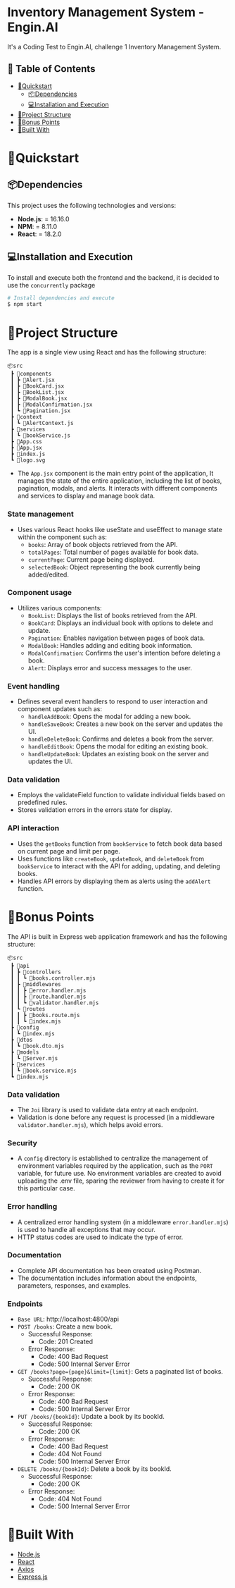 # Inventory Management System - Engin.AI
It's a Coding Test to Engin.AI, challenge 1 Inventory Management System.

## 📄 Table of Contents

- [🚀Quickstart](#🚀quickstart)
    - [📦Dependencies](#📦dependencies)
    - [💻Installation and Execution](#💻installation-and-execution)
- [📂Project Structure](#📂project-structure)
- [🎁Bonus Points](#🎁bonus-points)
- [🔧Built With](#🔧built-with)

# 🚀Quickstart

## 📦Dependencies

This project uses the following technologies and versions:

- **Node.js**: = 16.16.0
- **NPM**: = 8.11.0
- **React**: = 18.2.0

## 💻Installation and Execution

To install and execute both the frontend and the backend, it is decided to use the `concurrently` package

```bash
# Install dependencies and execute
$ npm start
```

# 📂Project Structure

The app is a single view using React and has the following structure:

```
📦src
 ┣ 📂components
 ┃ ┣ 📜Alert.jsx
 ┃ ┣ 📜BookCard.jsx
 ┃ ┣ 📜BookList.jsx
 ┃ ┣ 📜ModalBook.jsx
 ┃ ┣ 📜ModalConfirmation.jsx
 ┃ ┗ 📜Pagination.jsx
 ┣ 📂context
 ┃ ┗ 📜AlertContext.js
 ┣ 📂services
 ┃ ┗ 📜bookService.js
 ┣ 📜App.css
 ┣ 📜App.jsx
 ┣ 📜index.js
 ┗ 📜logo.svg
```

- The `App.jsx` component is the main entry point of the application, It manages the state of the entire application, including the list of books, pagination, modals, and alerts. It interacts with different components and services to display and manage book data.

### State management

- Uses various React hooks like useState and useEffect to manage state within the component such as:
    - `books`: Array of book objects retrieved from the API.
    - `totalPages`: Total number of pages available for book data.
    - `currentPage`: Current page being displayed.
    - `selectedBook`: Object representing the book currently being added/edited.

### Component usage

- Utilizes various components:
    - `BookList`: Displays the list of books retrieved from the API.
    - `BookCard`: Displays an individual book with options to delete and update.
    - `Pagination`: Enables navigation between pages of book data.
    - `ModalBook`: Handles adding and editing book information.
    - `ModalConfirmation`: Confirms the user's intention before deleting a book.
    - `Alert`: Displays error and success messages to the user.

### Event handling

- Defines several event handlers to respond to user interaction and component updates such as:
    - `handleAddBook`: Opens the modal for adding a new book.
    - `handleSaveBook`: Creates a new book on the server and updates the UI.
    - `handleDeleteBook`: Confirms and deletes a book from the server.
    - `handleEditBook`: Opens the modal for editing an existing book.
    - `handleUpdateBook`: Updates an existing book on the server and updates the UI.

### Data validation

- Employs the validateField function to validate individual fields based on predefined rules.
- Stores validation errors in the errors state for display.

### API interaction

- Uses the `getBooks` function from `bookService` to fetch book data based on current page and limit per page.
- Uses functions like `createBook`, `updateBook`, and `deleteBook` from `bookService` to interact with the API for adding, updating, and deleting books.
- Handles API errors by displaying them as alerts using the `addAlert` function.

# 🎁Bonus Points

The API is built in Express web application framework and has the following structure:

```
📦src
 ┣ 📂api
 ┃ ┣ 📂controllers
 ┃ ┃ ┗ 📜books.controller.mjs
 ┃ ┣ 📂middlewares
 ┃ ┃ ┣ 📜error.handler.mjs
 ┃ ┃ ┣ 📜route.handler.mjs
 ┃ ┃ ┗ 📜validator.handler.mjs
 ┃ ┗ 📂routes
 ┃ ┃ ┣ 📜books.route.mjs
 ┃ ┃ ┗ 📜index.mjs
 ┣ 📂config
 ┃ ┗ 📜index.mjs
 ┣ 📂dtos
 ┃ ┗ 📜book.dto.mjs
 ┣ 📂models
 ┃ ┗ 📜Server.mjs
 ┣ 📂services
 ┃ ┗ 📜book.service.mjs
 ┗ 📜index.mjs
```

### Data validation

- The `Joi` library is used to validate data entry at each endpoint.
- Validation is done before any request is processed (in a middleware `validator.handler.mjs`), which helps avoid errors.

### Security

- A `config` directory is established to centralize the management of environment variables required by the application, such as the `PORT` variable, for future use. No environment variables are created to avoid uploading the .env file, sparing the reviewer from having to create it for this particular case.

### Error handling

- A centralized error handling system (in a middleware `error.handler.mjs`) is used to handle all exceptions that may occur.
- HTTP status codes are used to indicate the type of error.

### Documentation

- Complete API documentation has been created using Postman.
- The documentation includes information about the endpoints, parameters, responses, and examples.

### Endpoints

- `Base URL`: http://localhost:4800/api
- `POST /books`: Create a new book.
    - Successful Response:
        - Code: 201 Created
    - Error Response:
        - Code: 400 Bad Request 
        - Code: 500 Internal Server Error
- `GET /books?page={page}&limit={limit}`: Gets a paginated list of books.
    - Successful Response:
        - Code: 200 OK
    - Error Response:
        - Code: 400 Bad Request 
        - Code: 500 Internal Server Error
- `PUT /books/{bookId}`: Update a book by its bookId.
    - Successful Response:
        - Code: 200 OK
    - Error Response:
        - Code: 400 Bad Request 
        - Code: 404 Not Found 
        - Code: 500 Internal Server Error
- `DELETE /books/{bookId}`: Delete a book by its bookId.
    - Successful Response:
        - Code: 200 OK
    - Error Response:
        - Code: 404 Not Found 
        - Code: 500 Internal Server Error

# 🔧Built With

* [Node.js](https://nodejs.org/es)
* [React](https://es.react.dev/)
* [Axios](https://axios-http.com/es/docs/intro)
* [Express.js](https://expressjs.com/es/)
